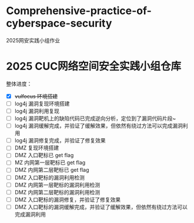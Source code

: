 # Comprehensive-practice-of-cyberspace-security
2025网安实践小组作业

# 2025 CUC网络空间安全实践小组仓库

整体进度：

- [x] ~~vulfocus 环境搭建~~
- [ ] log4j 漏洞复现环境搭建
- [ ] log4j 漏洞利用复现
- [ ] log4j 漏洞靶机上的缺陷代码已完成逆向分析，定位到了漏洞代码片段~
- [ ] log4j 漏洞缓解完成，并验证了缓解效果，但依然有绕过方法可以完成漏洞利用
- [ ] log4j 漏洞修复完成，并验证了修复效果
- [ ] DMZ 复现环境搭建
- [ ] DMZ 入口靶标已 get flag
- [ ] MZ 内网第一层靶标已 get flag
- [ ] DMZ 内网第二层靶标已 get flag
- [ ] DMZ 入口靶标的漏洞利用检测
- [ ] DMZ 内网第一层靶标的漏洞利用检测
- [ ] DMZ 内网第二层靶标的漏洞利用检测
- [ ] DMZ 入口靶标的漏洞修复，并验证了修复效果
- [ ] DMZ 入口靶标的漏洞缓解完成，并验证了缓解效果，但依然有绕过方法可以完成漏洞利用